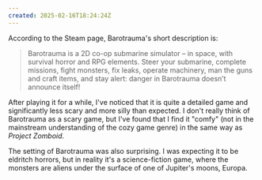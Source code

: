 ```yaml
---
created: 2025-02-16T18:24:24Z
---
```


According to the Steam page, Barotrauma's short description is:

> Barotrauma is a 2D co-op submarine simulator – in space, with survival horror and RPG elements. Steer your submarine, complete missions, fight monsters, fix leaks, operate machinery, man the guns and craft items, and stay alert: danger in Barotrauma doesn’t announce itself!

After playing it for a while, I've noticed that it is quite a detailed game and significantly less scary and more silly than expected. I don't really think of Barotrauma as a scary game, but I've found that I find it "comfy" (not in the mainstream understanding of the cozy game genre) in the same way as _Project Zomboid_.

The setting of Barotrauma was also surprising. I was expecting it to be eldritch horrors, but in reality it's a science-fiction game, where the monsters are aliens under the surface of one of Jupiter's moons, Europa.
